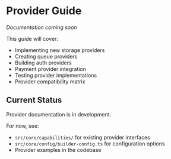 # Provider Guide

*Documentation coming soon*

This guide will cover:

- Implementing new storage providers
- Creating queue providers
- Building auth providers  
- Payment provider integration
- Testing provider implementations
- Provider compatibility matrix

## Current Status

Provider documentation is in development.

For now, see:
- `src/core/capabilities/` for existing provider interfaces
- `src/core/config/builder-config.ts` for configuration options
- Provider examples in the codebase
